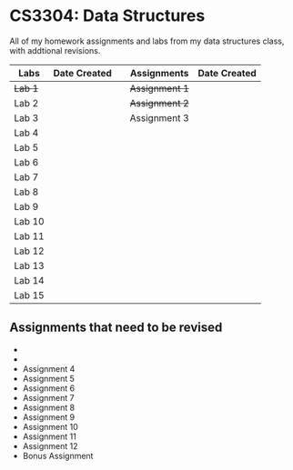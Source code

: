 # CS3304: Data Structures
All of my homework assignments and labs from my data structures class, with addtional revisions.

|         Labs  | Date Created  |   | Assignments         |  Date Created | 
| ------------- | ------------- | - | ------------------- | ------------- | 
| ~~Lab 1~~     |               |   | ~~Assignment 1~~  |               |
| Lab 2         |               |   | ~~Assignment 2~~  |               |
| Lab 3         |               |   | Assignment 3  |               |
| Lab 4         |               |   |               |               |
| Lab 5         |               |   |               |               |
| Lab 6         |               |   |               |               |
| Lab 7         |               |   |               |               |
| Lab 8         |               |   |               |               |
| Lab 9         |               |   |               |               |
| Lab 10        |               |   |               |               |
| Lab 11        |               |   |               |               |
| Lab 12        |               |   |               |               |
| Lab 13        |               |   |               |               |
| Lab 14        |               |   |               |               |
| Lab 15        |               |   |               |               |

Assignments that need to be revised
- 
- 
- 
- Assignment 4
- Assignment 5
- Assignment 6
- Assignment 7
- Assignment 8
- Assignment 9
- Assignment 10
- Assignment 11
- Assignment 12
- Bonus Assignment
